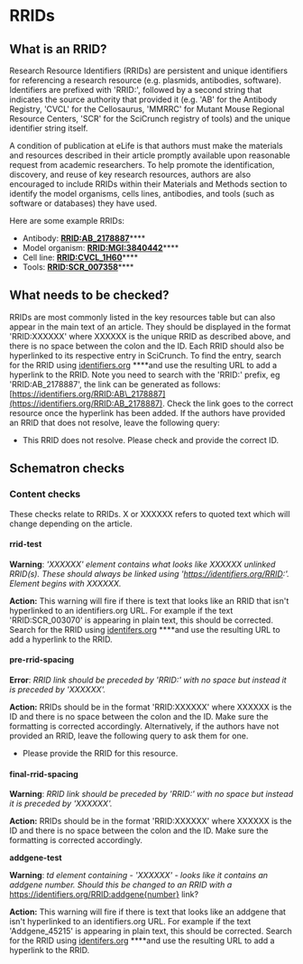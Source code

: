 # RRIDs

## What is an RRID?

Research Resource Identifiers \(RRIDs\) are persistent and unique identifiers for referencing a research resource \(e.g. plasmids, antibodies, software\). Identifiers are prefixed with 'RRID:', followed by a second string that indicates the source authority that provided it \(e.g. 'AB' for the Antibody Registry, 'CVCL' for the Cellosaurus, 'MMRRC' for Mutant Mouse Regional Resource Centers, 'SCR' for the SciCrunch registry of tools\) and the unique identifier string itself. 

A condition of publication at eLife is that authors must make the materials and resources described in their article promptly available upon reasonable request from academic researchers. To help promote the identification, discovery, and reuse of key research resources, authors are also encouraged to include RRIDs within their Materials and Methods section to identify the model organisms, cells lines, antibodies, and tools \(such as software or databases\) they have used.

Here are some example RRIDs:

* Antibody: [**RRID:AB\_2178887**](https://identifiers.org/RRID/RRID:AB_2178887)\*\*\*\*
* Model organism: [**RRID:MGI:3840442**](https://identifiers.org/RRID/RRID:MGI:3840442)\*\*\*\*
* Cell line: [**RRID:CVCL\_1H60**](https://identifiers.org/RRID/RRID:CVCL_1H60)\*\*\*\*
* Tools: [**RRID:SCR\_007358**](https://identifiers.org/RRID/RRID:SCR_007358)\*\*\*\*

## What needs to be checked?

RRIDs are most commonly listed in the key resources table but can also appear in the main text of an article. They should be displayed in the format 'RRID:XXXXXX' where XXXXXX is the unique RRID as described above, and there is no space between the colon and the ID. Each RRID should also be hyperlinked to its respective entry in SciCrunch. To find the entry, search for the RRID using [identifiers.org](https://identifiers.org/) ****and use the resulting URL to add a hyperlink to the RRID. Note you need to search with the 'RRID:' prefix, eg 'RRID:AB\_2178887', the link can be generated as follows: [https://identifiers.org/RRID:AB\_2178887](https://identifiers.org/RRID:AB_2178887). Check the link goes to the correct resource once the hyperlink has been added. If the authors have provided an RRID that does not resolve, leave the following query:

* This RRID does not resolve. Please check and provide the correct ID.

## Schematron checks

### Content checks

These checks relate to RRIDs. X or XXXXXX refers to quoted text which will change depending on the article.

#### rrid-test

**Warning**: _'XXXXXX' element contains what looks like XXXXXX unlinked RRID\(s\). These should always be linked using '_https://identifiers.org/RRID:_'. Element begins with XXXXXX._

**Action:** This warning will fire if there is text that looks like an RRID that isn't hyperlinked to an identifiers.org URL. For example if the text 'RRID:SCR\_003070' is appearing in plain text, this should be corrected. Search for the RRID using [identifers.org](https://identifiers.org/) ****and use the resulting URL to add a hyperlink to the RRID.

#### pre-rrid-spacing

**Error**: _RRID link should be preceded by 'RRID:' with no space but instead it is preceded by 'XXXXXX'._

**Action:** RRIDs should be in the format 'RRID:XXXXXX' where XXXXXX is the ID and there is no space between the colon and the ID. Make sure the formatting is corrected accordingly. Alternatively, if the authors have not provided an RRID, leave the following query to ask them for one. 

* Please provide the RRID for this resource.

#### final-rrid-spacing

**Warning**: _RRID link should be preceded by 'RRID:' with no space but instead it is preceded by 'XXXXXX'._

**Action:** RRIDs should be in the format 'RRID:XXXXXX' where XXXXXX is the ID and there is no space between the colon and the ID. Make sure the formatting is corrected accordingly. 

**addgene-test**

**Warning**: _td element containing - 'XXXXXX' - looks like it contains an addgene number. Should this be changed to an RRID with a_ https://identifiers.org/RRID:addgene{number} link?

**Action:** This warning will fire if there is text that looks like an addgene that isn't hyperlinked to an identifiers.org URL. For example if the text 'Addgene\_45215' is appearing in plain text, this should be corrected. Search for the RRID using [identifers.org](https://identifiers.org/) ****and use the resulting URL to add a hyperlink to the RRID.





